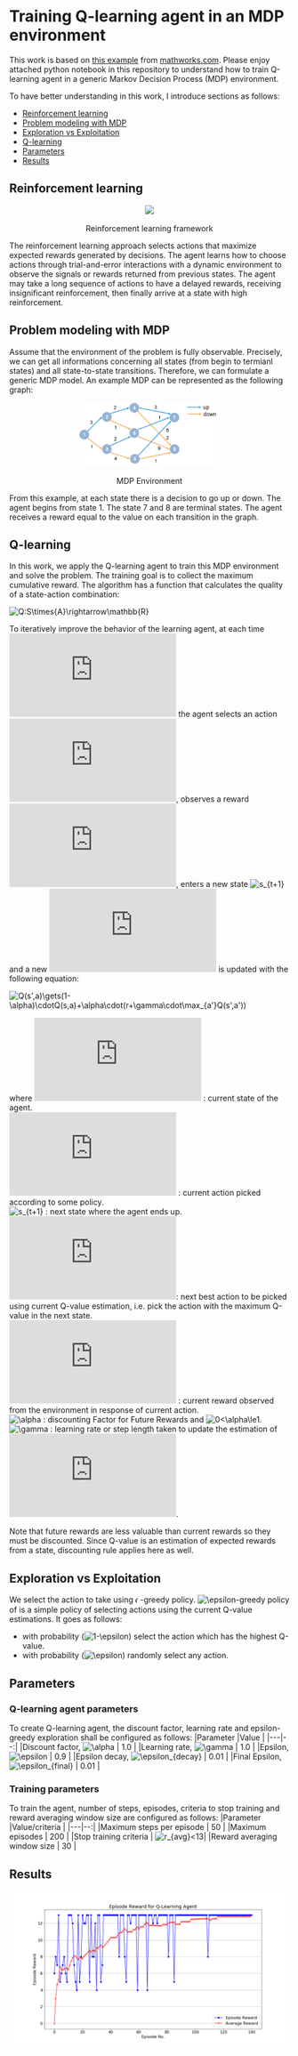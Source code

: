 # Training Q-learning agent in an MDP environment
This work is based on [this example](https://www.mathworks.com/help/reinforcement-learning/ug/train-reinforcement-learning-agent-in-mdp-environment.html) from [mathworks.com](https://www.mathworks.com). Please enjoy attached python notebook in this repository to understand how to train Q-learning agent in a generic Markov Decision Process (MDP) environment.

To have better understanding in this work, I introduce sections as follows:
- [Reinforcement learning](#reinforcement-learning)
- [Problem modeling with MDP](#problem-modeling-with-mdp)
- [Exploration vs Exploitation](#exploration-vs-exploitation)
- [Q-learning](#q-learning)
- [Parameters](#parameters)
- [Results](#results)

## Reinforcement learning
<p align="center" width="100%">
<img width="50%" src="https://dzone.com/storage/temp/6976061-screen-shot-2017-10-20-at-22200-pm.png">
</p>
<p align="center" width="100%">Reinforcement learning framework</p>
The reinforcement learning approach selects actions that maximize expected rewards generated by decisions. The agent learns how to choose actions through trial-and-error interactions with a dynamic environment to observe the signals or rewards returned from previous states. The agent may take a long sequence of actions to have a delayed rewards, receiving insignificant reinforcement, then finally arrive at a state with high reinforcement.

## Problem modeling with MDP
Assume that the environment of the problem is fully observable. Precisely, we can get all informations concerning all states (from begin to termianl states) and all state-to-state transitions. Therefore, we can formulate a generic MDP model. An example MDP can be represented as the following graph:
<p align="center" width="100%">
<img width="50%" src="RLGenericMDPExample.png">
</p>
<p align="center" width="100%">MDP Environment</p>
From this example, at each state there is a decision to go up or down. The agent begins from state 1. The state 7 and 8 are terminal states. The agent receives a reward equal to the value on each transition in the graph.

## Q-learning
In this work, we apply the Q-learning agent to train this MDP environment and solve the problem. The training goal is to collect the maximum cumulative reward. The algorithm has a function that calculates the quality of a state-action combination:

![Q:S\times{A}\rightarrow\mathbb{R}](https://latex.codecogs.com/svg.latex?Q:S\times{A}\rightarrow\mathbb{R})

To iteratively improve the behavior of the learning agent, at each time ![t](https://latex.codecogs.com/svg.latex?t) the agent selects an action ![a_t](https://latex.codecogs.com/svg.latex?a_t), observes a reward ![r_t](https://latex.codecogs.com/svg.latex?r_t), enters a new state ![s_{t+1}](https://latex.codecogs.com/svg.latex?s_{t+1}) and a new ![Q](https://latex.codecogs.com/svg.latex?Q) is updated with the following equation:

![Q(s',a)\gets(1-\alpha)\cdotQ(s,a)+\alpha\cdot(r+\gamma\cdot\max_{a'}Q(s',a'))](https://latex.codecogs.com/svg.latex?Q(s_t,a_t)\gets(1-\alpha)\cdot{Q(s_t,a_t)}+\alpha\cdot(r+\gamma\cdot\max_{a}{Q(s_{t+1},a)))

where
![s_t](https://latex.codecogs.com/svg.latex?s_t) : current state of the agent.<br>
![a_t](https://latex.codecogs.com/svg.latex?a_t) : current action picked according to some policy.<br>
![s_{t+1}](https://latex.codecogs.com/svg.latex?s_{t+1}) : next state where the agent ends up.<br>
![a_t](https://latex.codecogs.com/svg.latex?a): next best action to be picked using current Q-value estimation, i.e. pick the action with the maximum Q-value in the next state.<br>
![r_t](https://latex.codecogs.com/svg.latex?r_t) : current reward observed from the environment in response of current action.<br>
![\alpha](https://latex.codecogs.com/svg.latex?\alpha) : discounting Factor for Future Rewards and ![0<\alpha\le1](https://latex.codecogs.com/svg.latex?0<\alpha\le1).<br>
![\gamma](https://latex.codecogs.com/svg.latex?\gamma) : learning rate or step length taken to update the estimation of ![Q(s,a)](https://latex.codecogs.com/svg.latex?Q(s,a)).

Note that future rewards are less valuable than current rewards so they must be discounted. Since Q-value is an estimation of expected rewards from a state, discounting rule applies here as well.

## Exploration vs Exploitation
We select the action to take using 𝜖 -greedy policy. ![\epsilon](https://latex.codecogs.com/svg.latex?\epsilon)-greedy policy of is a simple policy of selecting actions using the current Q-value estimations. It goes as follows:

- with probability (![1-\epsilon](https://latex.codecogs.com/svg.latex?1-\epsilon)) select the action which has the highest Q-value.<br>
- with probability (![\epsilon](https://latex.codecogs.com/svg.latex?\epsilon)) randomly select any action.<br>

## Parameters
### Q-learning agent parameters
To create Q-learning agent, the discount factor, learning rate and epsilon-greedy exploration shall be configured as follows:
|Parameter   |Value   |
|---|--:|
|Discount factor, ![\alpha](https://latex.codecogs.com/svg.latex?\alpha) | 1.0 |
|Learning rate, ![\gamma](https://latex.codecogs.com/svg.latex?\gamma)   | 1.0 |
|Epsilon, ![\epsilon](https://latex.codecogs.com/svg.latex?\epsilon)     | 0.9 |
|Epsilon decay, ![\epsilon_{decay}](https://latex.codecogs.com/svg.latex?\epsilon_{decay})     | 0.01 |
|Final Epsilon, ![\epsilon_{final}](https://latex.codecogs.com/svg.latex?\epsilon_{final})     | 0.01 |

### Training parameters
To train the agent, number of steps, episodes, criteria to stop training and reward averaging window size  are configured as follows:
|Parameter   |Value/criteria   |
|---|--:|
|Maximum steps per episode                                                                     | 50   |
|Maximum episodes                                                                              | 200  |
|Stop training criteria                                                                        | ![r_{avg}<13](https://latex.codecogs.com/svg.latex?r_{avg}<13)|
|Reward averaging window size                                                                  | 30   |

## Results

![Results](q_agent_mdp.png)
